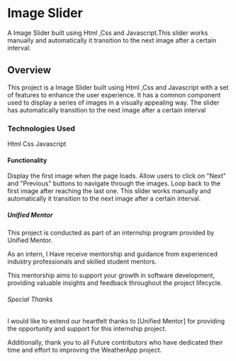 # Image Slider

A Image Slider built using Html ,Css and Javascript.This slider works manually and automatically it transition to the next image after a certain interval.


## Overview

This project is a Image Slider built using Html ,Css and Javascript with a set of features to enhance the user experience. It has a common component used to display a series of images in a visually appealing way. The slider has automatically transition to the next image after a certain interval

### Technologies Used

Html
Css
Javascript

#### Functionality

Display the first image when the page loads.
Allow users to click on "Next" and "Previous" buttons to navigate through the images.
Loop back to the first image after reaching the last one.
This slider works manually and automatically it transition to the next image after a certain interval.


##### Unified Mentor

This project is conducted as part of an internship program provided by Unified Mentor. 

As an intern, I Have receive mentorship and guidance from experienced industry professionals and skilled student mentors. 

This mentorship aims to support your growth in software development, providing valuable insights and feedback throughout the project lifecycle.


###### Special Thanks

I would like to extend our heartfelt thanks to [Unified Mentor] for providing the opportunity and support for this internship project. 

Additionally, thank you to all Future contributors who have dedicated their time and effort to improving the WeatherApp project.








